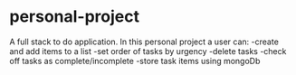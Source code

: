 # personal-project
A full stack to do application. 
In this personal project a user can:
-create and add items to a list
-set order of tasks by urgency
-delete tasks
-check off tasks as complete/incomplete
-store task items using mongoDb

